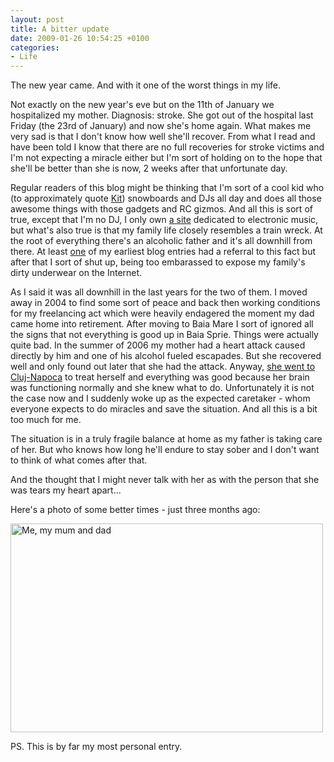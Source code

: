 ```yaml
---
layout: post
title: A bitter update
date: 2009-01-26 10:54:25 +0100
categories:
- Life
---
```

The new year came. And with it one of the worst things in my life.

Not exactly on the new year's eve but on the 11th of January we hospitalized my mother. Diagnosis: stroke. She got out of the hospital last Friday (the 23rd of January) and now she's home again. What makes me very sad is that I don't know how well she'll recover. From what I read and have been told I know that there are no full recoveries for stroke victims and I'm not expecting a miracle either but I'm sort of holding on to the hope that she'll be better than she is now, 2 weeks after that unfortunate day.

Regular readers of this blog might be thinking that I'm sort of a cool kid who (to approximately quote <a href="http://www.kitblog.com">Kit</a>) snowboards and DJs all day and does all those awesome things with those gadgets and RC gizmos. And all this is sort of true, except that I'm no DJ, I only own <a href="http://www.drumandbass.ro">a site</a> dedicated to electronic music, but what's also true is that my family life closely resembles a train wreck. At the root of everything there's an alcoholic father and it's all downhill from there. At least <a href="http://www.rusiczki.net/2002/12/24/yuppeee-its-christmas/">one</a> of my earliest blog entries had a referral to this fact but after that I sort of shut up, being too embarassed to expose my family's dirty underwear on the Internet.

As I said it was all downhill in the last years for the two of them. I moved away in 2004 to find some sort of peace and back then working conditions for my freelancing act which were heavily endagered the moment my dad came home into retirement. After moving to Baia Mare I sort of ignored all the signs that not everything is good up in Baia Sprie. Things were actually quite bad. In the summer of 2006 my mother had a heart attack caused directly by him and one of his alcohol fueled escapades. But she recovered well and only found out later that she had the attack. Anyway, <a href="http://www.rusiczki.net/2006/11/23/hospitals-and-surprise-travels/">she went to Cluj-Napoca</a> to treat herself and everything was good because her brain was functioning normally and she knew what to do. Unfortunately it is not the case now and I suddenly woke up as the expected caretaker - whom everyone expects to do miracles and save the situation. And all this is a bit too much for me.

The situation is in a truly fragile balance at home as my father is taking care of her. But who knows how long he'll endure to stay sober and I don't want to think of what comes after that.

And the thought that I might never talk with her as with the person that she was tears my heart apart...

Here's a photo of some better times - just three months ago:

<a href="http://www.rusiczki.net/blog/blogpics/me-my-mum-and-dad.jpg"><img alt="Me, my mum and dad" src="http://www.rusiczki.net/blog/blogpics/me-my-mum-and-dad-500x334.jpg" width="500" height="334" style="border:0" class="image"/></a>

PS. This is by far my most personal entry.
